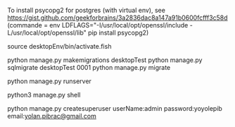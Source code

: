 

To install psycopg2 for postgres (with virtual env), see
https://gist.github.com/geekforbrains/3a2836dac8a147a91b0600fcfff3c58d
(commande = env LDFLAGS="-I/usr/local/opt/openssl/include -L/usr/local/opt/openssl/lib" pip install psycopg2)

source desktopEnv/bin/activate.fish

python manage.py makemigrations desktopTest
python manage.py sqlmigrate desktopTest 0001
python manage.py migrate

python manage.py runserver

python3 manage.py shell

python manage.py createsuperuser
userName:admin
password:yoyolepib
email:yolan.pibrac@gmail.com